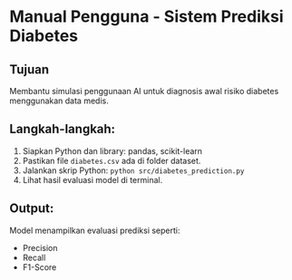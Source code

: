 # Manual Pengguna - Sistem Prediksi Diabetes

## Tujuan
Membantu simulasi penggunaan AI untuk diagnosis awal risiko diabetes menggunakan data medis.

## Langkah-langkah:
1. Siapkan Python dan library: pandas, scikit-learn
2. Pastikan file `diabetes.csv` ada di folder dataset.
3. Jalankan skrip Python: `python src/diabetes_prediction.py`
4. Lihat hasil evaluasi model di terminal.

## Output:
Model menampilkan evaluasi prediksi seperti:
- Precision
- Recall
- F1-Score
